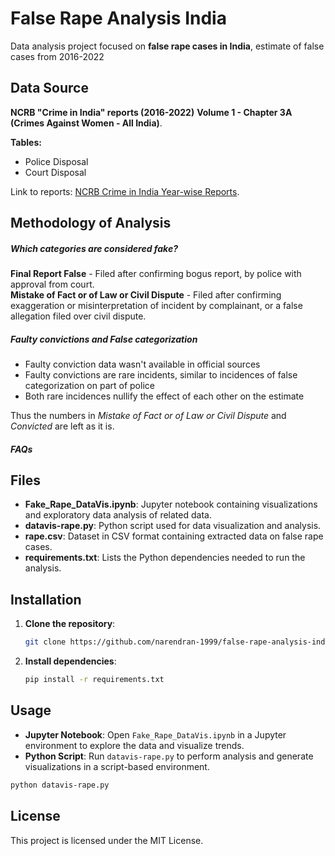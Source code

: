 
# False Rape Analysis India

Data analysis project focused on **false rape cases in India**, estimate of false cases from 2016-2022

## Data Source

**NCRB "Crime in India" reports (2016-2022)**
**Volume 1 - Chapter 3A (Crimes Against Women - All India)**.

**Tables:**
- Police Disposal
- Court Disposal

Link to reports: [NCRB Crime in India Year-wise Reports](https://ncrb.gov.in/crime-in-india-year-wise.html?year=2022).

## Methodology of Analysis

##### Which categories are considered fake?
**Final Report False** - Filed after confirming bogus report, by police with approval from court.  
**Mistake of Fact or of Law or Civil Dispute** - Filed after confirming exaggeration or misinterpretation of incident by complainant, or a false allegation filed over civil dispute.

##### Faulty convictions and False categorization
- Faulty conviction data wasn't available in official sources
- Faulty convictions are rare incidents, similar to incidences of false categorization on part of police
- Both rare incidences nullify the effect of each other on the estimate

Thus the numbers in *Mistake of Fact or of Law or Civil Dispute* and *Convicted* are left as it is.

##### FAQs


## Files

- **Fake_Rape_DataVis.ipynb**: Jupyter notebook containing visualizations and exploratory data analysis of related data.
- **datavis-rape.py**: Python script used for data visualization and analysis.
- **rape.csv**: Dataset in CSV format containing extracted data on false rape cases.
- **requirements.txt**: Lists the Python dependencies needed to run the analysis.

## Installation

1. **Clone the repository**:
   ```bash
   git clone https://github.com/narendran-1999/false-rape-analysis-india.git
   ```

2. **Install dependencies**:
   ```bash
   pip install -r requirements.txt
   ```

## Usage

- **Jupyter Notebook**: Open `Fake_Rape_DataVis.ipynb` in a Jupyter environment to explore the data and visualize trends.
- **Python Script**: Run `datavis-rape.py` to perform analysis and generate visualizations in a script-based environment.

```bash
python datavis-rape.py
```

## License

This project is licensed under the MIT License.
